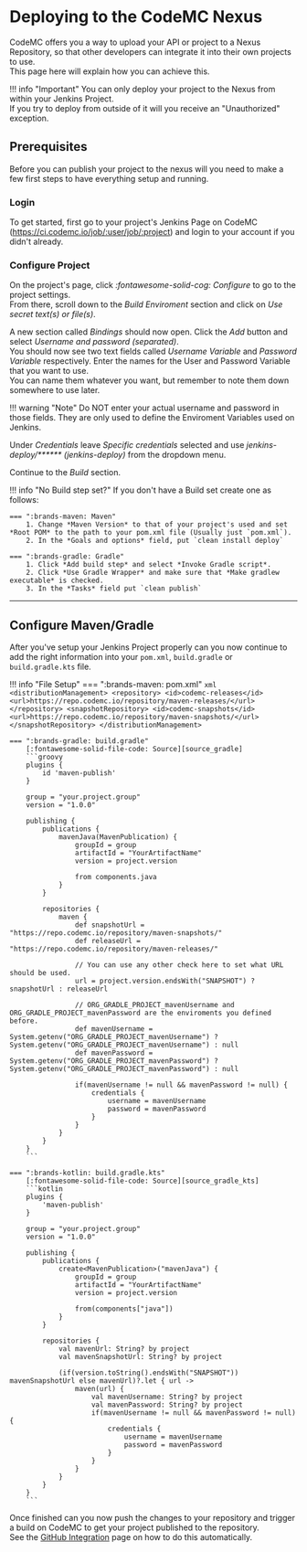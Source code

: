 [source_gradle]: https://docs.gradle.org/current/userguide/publishing_maven.html#publishing_maven:complete_example
[source_gradle_kts]: https://github.com/Minecrell/ServerListPlus/blob/ef8cda91cc73a4599c359640c4e97dde9b699649/build.gradle.kts#L146-L178

# Deploying to the CodeMC Nexus
CodeMC offers you a way to upload your API or project to a Nexus Repository, so that other developers can integrate it into their own projects to use.  
This page here will explain how you can achieve this.

!!! info "Important"
    You can only deploy your project to the Nexus from within your Jenkins Project.  
    If you try to deploy from outside of it will you receive an "Unauthorized" exception.

## Prerequisites
Before you can publish your project to the nexus will you need to make a few first steps to have everything setup and running.

### Login
To get started, first go to your project's Jenkins Page on CodeMC (https://ci.codemc.io/job/:user/job/:project) and login to your account if you didn't already.

### Configure Project
On the project's page, click *:fontawesome-solid-cog: Configure* to go to the project settings.  
From there, scroll down to the *Build Enviroment* section and click on *Use secret text(s) or file(s)*.

A new section called *Bindings* should now open. Click the *Add* button and select *Username and password (separated)*.  
You should now see two text fields called *Username Variable* and *Password Variable* respectively. Enter the names for the User and Password Variable that you want to use.  
You can name them whatever you want, but remember to note them down somewhere to use later.

!!! warning "Note"
    Do NOT enter your actual username and password in those fields. They are only used to define the Enviroment Variables used on Jenkins.

Under *Credentials* leave *Specific credentials* selected and use *jenkins-deploy/\*\*\*\*\*\* (jenkins-deploy)* from the dropdown menu.

Continue to the *Build* section.

!!! info "No Build step set?"
    If you don't have a Build set create one as follows:
    
    === ":brands-maven: Maven"
        1. Change *Maven Version* to that of your project's used and set *Root POM* to the path to your pom.xml file (Usually just `pom.xml`).
        2. In the *Goals and options* field, put `clean install deploy`
    
    === ":brands-gradle: Gradle"
        1. Click *Add build step* and select *Invoke Gradle script*.
        2. Click *Use Gradle Wrapper* and make sure that *Make gradlew executable* is checked.
        3. In the *Tasks* field put `clean publish`

----
## Configure Maven/Gradle
After you've setup your Jenkins Project properly can you now continue to add the right information into your `pom.xml`, `build.gradle` or `build.gradle.kts` file.

!!! info "File Setup"
    === ":brands-maven: pom.xml"
        ```xml
        <distributionManagement>
          <repository>
            <id>codemc-releases</id>
            <url>https://repo.codemc.io/repository/maven-releases/</url>
          </repository>
          <snapshotRepository>
            <id>codemc-snapshots</id>
            <url>https://repo.codemc.io/repository/maven-snapshots/</url>
          </snapshotRepository>
        </distributionManagement>
        ```
    
    === ":brands-gradle: build.gradle"
        [:fontawesome-solid-file-code: Source][source_gradle]  
        ```groovy
        plugins {
            id 'maven-publish'
        }
        
        group = "your.project.group"
        version = "1.0.0"
        
        publishing {
            publications {
                mavenJava(MavenPublication) {
                    groupId = group
                    artifactId = "YourArtifactName"
                    version = project.version
                    
                    from components.java
                }
            }
            
            repositories {
                maven {
                    def snapshotUrl = "https://repo.codemc.io/repository/maven-snapshots/"
                    def releaseUrl = "https://repo.codemc.io/repository/maven-releases/"
                    
                    // You can use any other check here to set what URL should be used.
                    url = project.version.endsWith("SNAPSHOT") ? snapshotUrl : releaseUrl
                    
                    // ORG_GRADLE_PROJECT_mavenUsername and ORG_GRADLE_PROJECT_mavenPassword are the enviroments you defined before.
                    def mavenUsername = System.getenv("ORG_GRADLE_PROJECT_mavenUsername") ? System.getenv("ORG_GRADLE_PROJECT_mavenUsername") : null
                    def mavenPassword = System.getenv("ORG_GRADLE_PROJECT_mavenPassword") ? System.getenv("ORG_GRADLE_PROJECT_mavenPassword") : null
                    
                    if(mavenUsername != null && mavenPassword != null) {
                        credentials {
                            username = mavenUsername
                            password = mavenPassword
                        }
                    }
                }
            }
        }
        ```
    
    === ":brands-kotlin: build.gradle.kts"
        [:fontawesome-solid-file-code: Source][source_gradle_kts]  
        ```kotlin
        plugins {
            'maven-publish'
        }
        
        group = "your.project.group"
        version = "1.0.0"
        
        publishing {
            publications {
                create<MavenPublication>("mavenJava") {
                    groupId = group
                    artifactId = "YourArtifactName"
                    version = project.version
                    
                    from(components["java"])
                }
            }
            
            repositories {
                val mavenUrl: String? by project
                val mavenSnapshotUrl: String? by project
                
                (if(version.toString().endsWith("SNAPSHOT")) mavenSnapshotUrl else mavenUrl)?.let { url ->
                    maven(url) {
                        val mavenUsername: String? by project
                        val mavenPassword: String? by project
                        if(mavenUsername != null && mavenPassword != null) {
                            credentials {
                                username = mavenUsername
                                password = mavenPassword
                            }
                        }
                    }
                }
            }
        }
        ```

Once finished can you now push the changes to your repository and trigger a build on CodeMC to get your project published to the repository.  
See the [GitHub Integration](../github-integration) page on how to do this automatically.
